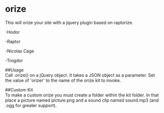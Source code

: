 # orize
This will orize your site with a jquery plugin based on raptorize.

-Hodor

-Raptor

-Nicolas Cage

-Trogdor




##Usage  
Call .orize() on a jQuery object.  It takes a JSON object as a parameter.  Set the value of 'orizer' to the name of the orize kit to invoke.  

##Custom Kit  
To make a custom orize you must create a folder within the kit folder.  In that place a picture named picture.png and a sound clip named sound.mp3 (and .ogg for greater support).  
